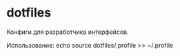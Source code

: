 dotfiles
========

Конфиги для разработчика интерфейсов.

Использование: echo source dotfiles/.profile >> ~/.profile